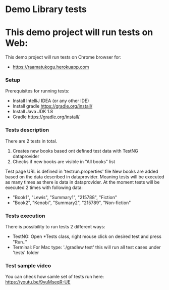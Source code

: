 # Demo Library tests

This demo project will run tests on Web:
=======
This demo project will run tests on Chrome browser for:
* https://raamatukogu.herokuapp.com


### Setup
Prerequisites for running tests:
* Install IntelliJ IDEA (or any other IDE)
* Install gradle https://gradle.org/install/
* Install Java JDK 1.8
* Gradle https://gradle.org/install/


### Tests description

There are 2 tests in total.
1. Creates new books based ont defined test data with TestNG dataprovider
2. Checks if new books are visible in "All books" list

Test page URL is defined in 'testrun.properties' file
New books are added based on the data described in dataprovider. Meaning tests will be executed as many times as there is data in dataprovider. At the moment tests will be executed 2 times with following data:
* "Book1", "Lewis", "Summary1", "215788", "Fiction"
* "Book2", "Kenobi", "Summary2", "215789", "Non-fiction"

### Tests execution
There is possibility to run tests 2 different ways:
* TestNG: Open *Tests class, right mouse click on desired test and press "Run.."
* Terminal: For Mac type: './gradlew test' this will run all test cases under 'tests' folder

### Test sample video
You can check how samle set of tests run here: https://youtu.be/9yuMseqR-UE
